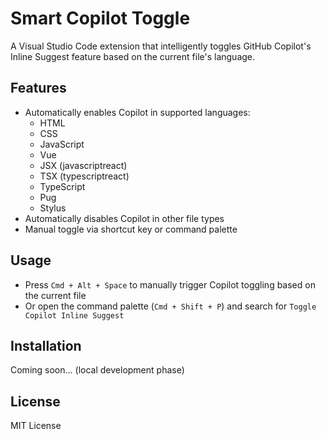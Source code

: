 # Smart Copilot Toggle

A Visual Studio Code extension that intelligently toggles GitHub Copilot's Inline Suggest feature based on the current file's language.

## Features

- Automatically enables Copilot in supported languages:
  - HTML
  - CSS
  - JavaScript
  - Vue
  - JSX (javascriptreact)
  - TSX (typescriptreact)
  - TypeScript
  - Pug
  - Stylus
- Automatically disables Copilot in other file types
- Manual toggle via shortcut key or command palette

## Usage

- Press `Cmd + Alt + Space` to manually trigger Copilot toggling based on the current file
- Or open the command palette (`Cmd + Shift + P`) and search for `Toggle Copilot Inline Suggest`

## Installation

Coming soon... (local development phase)

## License

MIT License
